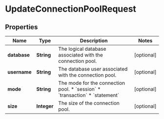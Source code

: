 

# UpdateConnectionPoolRequest


## Properties

| Name | Type | Description | Notes |
|------------ | ------------- | ------------- | -------------|
|**database** | **String** | The logical database associated with the connection pool. |  [optional] |
|**username** | **String** | The database user associated with the connection pool. |  [optional] |
|**mode** | **String** | The mode for the connection pool. * &#x60;session&#x60; * &#x60;transaction&#x60; * &#x60;statement&#x60; |  [optional] |
|**size** | **Integer** | The size of the connection pool. |  [optional] |



